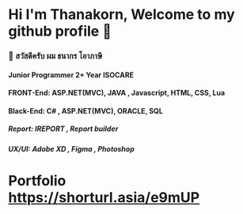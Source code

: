#  Hi I'm Thanakorn, Welcome to my github profile 👋
###  👋 สวัสดีครับ ผม ธนากร โอาภาษี 
####   Junior Programmer  2+ Year ISOCARE
####   FRONT-End: ASP.NET(MVC), JAVA , Javascript, HTML, CSS, Lua 
####   Black-End: C# , ASP.NET(MVC), ORACLE, SQL
#####  Report:  IREPORT ,   Report builder
#####  UX/UI:   Adobe XD , Figma , Photoshop
# Portfolio https://shorturl.asia/e9mUP





<!---
Bellyx/Bellyx is a ✨ special ✨ repository because its `README.md` (this file) appears on your GitHub profile.
You can click the Preview link to take a look at your changes.
--->

